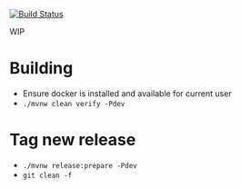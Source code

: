 [![Build Status](https://travis-ci.com/joomcode/mongo-plan-checker.svg?branch=master)](https://travis-ci.com/joomcode/mongo-plan-checker)

WIP
# Building
* Ensure docker is installed and available for current user
* `./mvnw clean verify -Pdev`
# Tag new release
* `./mvnw release:prepare -Pdev`
* `git clean -f`
